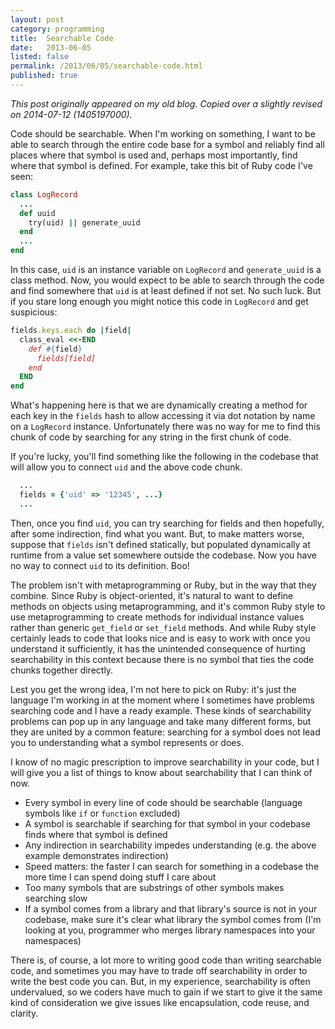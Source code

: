 ```yaml
---
layout: post
category: programming
title:  Searchable Code
date:   2013-06-05
listed: false
permalink: /2013/06/05/searchable-code.html
published: true
---
```


*This post originally appeared on my old blog. Copied over a slightly revised on 2014-07-12 (1405197000).*

Code should be searchable. When I'm working on something, I want to be able to search through the entire code base for a symbol and reliably find all places where that symbol is used and, perhaps most importantly, find where that symbol is defined. For example, take this bit of Ruby code I've seen:

```ruby
class LogRecord
  ...
  def uuid
    try(uid) || generate_uuid
  end
  ...
end
```

In this case, `uid` is an instance variable on `LogRecord` and `generate_uuid` is a class method. Now, you would expect to be able to search through the code and find somewhere that `uid` is at least defined if not set. No such luck. But if you stare long enough you might notice this code in `LogRecord` and get suspicious:

```ruby
fields.keys.each do |field|
  class_eval <<-END
    def #{field}
      fields[field]
    end
  END
end
```

What's happening here is that we are dynamically creating a method for each key in the `fields` hash to allow accessing it via dot notation by name on a `LogRecord` instance. Unfortunately there was no way for me to find this chunk of code by searching for any string in the first chunk of code.

If you're lucky, you'll find something like the following in the codebase that will allow you to connect `uid` and the above code chunk.

```ruby
  ...
  fields = {'uid' => '12345', ...}
  ...
```

Then, once you find `uid`, you can try searching for fields and then hopefully, after some indirection, find what you want. But, to make matters worse, suppose that `fields` isn't defined statically, but populated dynamically at runtime from a value set somewhere outside the codebase. Now you have no way to connect `uid` to its definition. Boo!

The problem isn't with metaprogramming or Ruby, but in the way that they combine. Since Ruby is object-oriented, it's natural to want to define methods on objects using metaprogramming, and it's common Ruby style to use metaprogramming to create methods for individual instance values rather than generic `get_field` or `set_field` methods. And while Ruby style certainly leads to code that looks nice and is easy to work with once you understand it sufficiently, it has the unintended consequence of hurting searchability in this context because there is no symbol that ties the code chunks together directly.

Lest you get the wrong idea, I'm not here to pick on Ruby: it's just the language I'm working in at the moment where I sometimes have problems searching code and I have a ready example. These kinds of searchability problems can pop up in any language and take many different forms, but they are united by a common feature: searching for a symbol does not lead you to understanding what a symbol represents or does.

I know of no magic prescription to improve searchability in your code, but I will give you a list of things to know about searchability that I can think of now.

- Every symbol in every line of code should be searchable (language symbols like `if` or `function` excluded)
- A symbol is searchable if searching for that symbol in your codebase finds where that symbol is defined
- Any indirection in searchability impedes understanding (e.g. the above example demonstrates indirection)
- Speed matters: the faster I can search for something in a codebase the more time I can spend doing stuff I care about
- Too many symbols that are substrings of other symbols makes searching slow
- If a symbol comes from a library and that library's source is not in your codebase, make sure it's clear what library the symbol comes from (I'm looking at you, programmer who merges library namespaces into your namespaces)

There is, of course, a lot more to writing good code than writing searchable code, and sometimes you may have to trade off searchability in order to write the best code you can. But, in my experience, searchability is often undervalued, so we coders have much to gain if we start to give it the same kind of consideration we give issues like encapsulation, code reuse, and clarity.
